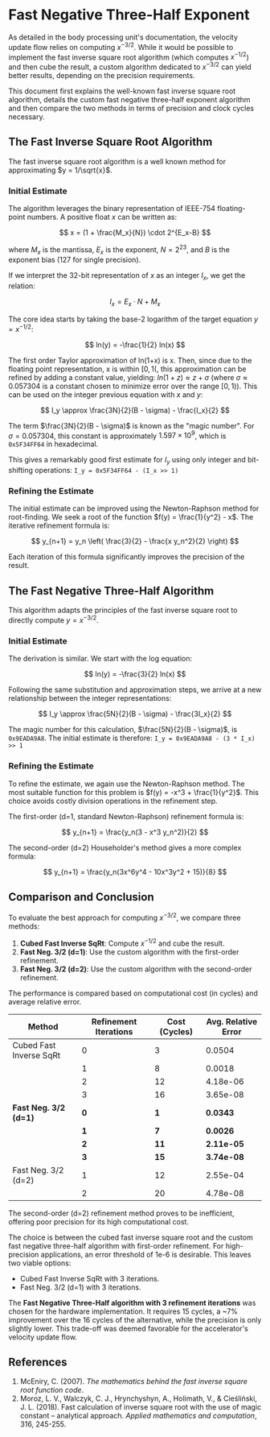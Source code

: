 # Fast Negative Three-Half Exponent

As detailed in the body processing unit's documentation, the velocity update flow relies on computing $x^{-3/2}$. While it would be possible to implement the fast inverse square root algorithm (which computes $x^{-1/2}$) and then cube the result, a custom algorithm dedicated to $x^{-3/2}$ can yield better results, depending on the precision requirements.

This document first explains the well-known fast inverse square root algorithm, details the custom fast negative three-half exponent algorithm and then compare the two methods in terms of precision and clock cycles necessary.

## The Fast Inverse Square Root Algorithm

The fast inverse square root algorithm is a well known method for approximating $y = 1/\sqrt{x}$.

### Initial Estimate

The algorithm leverages the binary representation of IEEE-754 floating-point numbers. A positive float $x$ can be written as:

$$
x = (1 + \frac{M_x}{N}) \cdot 2^{E_x-B}
$$

where $M_x$ is the mantissa, $E_x$ is the exponent, $N=2^{23}$, and $B$ is the exponent bias (127 for single precision).

If we interpret the 32-bit representation of $x$ as an integer $I_x$, we get the relation:

$$
I_x = E_x \cdot N + M_x
$$

The core idea starts by taking the base-2 logarithm of the target equation $y = x^{-1/2}$:

$$
ln(y) = -\frac{1}{2} ln(x)
$$

The first order Taylor approximation of ln(1+x) is x. Then, since due to the floating point representation, x is within $[0,1($, this approximation can be refined by adding a constant value, yielding:
$ln(1+z) \approx z + \sigma$ (where $\sigma \approx 0.057304$ is a constant chosen to minimize error over the range $[0,1)$).
This can be used on the integer previous equation with $x$ and $y$:

$$
I_y \approx \frac{3N}{2}(B - \sigma) - \frac{I_x}{2}
$$

The term $\frac{3N}{2}(B - \sigma)$ is known as the "magic number". For $\sigma = 0.057304$, this constant is approximately $1.597 \times 10^9$, which is `0x5F34FF64` in hexadecimal.

This gives a remarkably good first estimate for $I_y$ using only integer and bit-shifting operations:
`I_y = 0x5F34FF64 - (I_x >> 1)`

### Refining the Estimate

The initial estimate can be improved using the Newton-Raphson method for root-finding. We seek a root of the function $f(y) = \frac{1}{y^2} - x$. The iterative refinement formula is:

$$
y_{n+1} = y_n \left( \frac{3}{2} - \frac{x y_n^2}{2} \right)
$$

Each iteration of this formula significantly improves the precision of the result.

## The Fast Negative Three-Half Algorithm

This algorithm adapts the principles of the fast inverse square root to directly compute $y = x^{-3/2}$.

### Initial Estimate

The derivation is similar. We start with the log equation:

$$
ln(y) = -\frac{3}{2} ln(x)
$$

Following the same substitution and approximation steps, we arrive at a new relationship between the integer representations:

$$
I_y \approx \frac{5N}{2}(B - \sigma) - \frac{3I_x}{2}
$$

The magic number for this calculation, $\frac{5N}{2}(B - \sigma)$, is `0x9EADA9A8`. The initial estimate is therefore:
`I_y = 0x9EADA9A8 - (3 * I_x) >> 1`

### Refining the Estimate

To refine the estimate, we again use the Newton-Raphson method. The most suitable function for this problem is $f(y) = -x^3 + \frac{1}{y^2}$. This choice avoids costly division operations in the refinement step.

The first-order (d=1, standard Newton-Raphson) refinement formula is:

$$
y_{n+1} = \frac{y_n(3 - x^3 y_n^2)}{2}
$$

The second-order (d=2) Householder's method gives a more complex formula:

$$
y_{n+1} = \frac{y_n(3x^6y^4 - 10x^3y^2 + 15)}{8}
$$

## Comparison and Conclusion

To evaluate the best approach for computing $x^{-3/2}$, we compare three methods:
1.  **Cubed Fast Inverse SqRt**: Compute $x^{-1/2}$ and cube the result.
2.  **Fast Neg. 3/2 (d=1)**: Use the custom algorithm with the first-order refinement.
3.  **Fast Neg. 3/2 (d=2)**: Use the custom algorithm with the second-order refinement.

The performance is compared based on computational cost (in cycles) and average relative error.

| Method                               | Refinement Iterations | Cost (Cycles) | Avg. Relative Error |
| ------------------------------------ | --------------------- | ------------- | ------------------- |
| Cubed Fast Inverse SqRt              | 0                     | 3             | 0.0504              |
|                                      | 1                     | 8             | 0.0018              |
|                                      | 2                     | 12            | 4.18e-06            |
|                                      | 3                     | 16            | 3.65e-08            |
| **Fast Neg. 3/2 (d=1)**              | **0**                 | **1**         | **0.0343**          |
|                                      | **1**                 | **7**         | **0.0026**          |
|                                      | **2**                 | **11**        | **2.11e-05**        |
|                                      | **3**                 | **15**        | **3.74e-08**        |
| Fast Neg. 3/2 (d=2)                  | 1                     | 12            | 2.55e-04            |
|                                      | 2                     | 20            | 4.78e-08            |

The second-order (d=2) refinement method proves to be inefficient, offering poor precision for its high computational cost.

The choice is between the cubed fast inverse square root and the custom fast negative three-half algorithm with first-order refinement. For high-precision applications, an error threshold of 1e-6 is desirable. This leaves two viable options:
-   Cubed Fast Inverse SqRt with 3 iterations.
-   Fast Neg. 3/2 (d=1) with 3 iterations.

The **Fast Negative Three-Half algorithm with 3 refinement iterations** was chosen for the hardware implementation. It requires 15 cycles, a ~7% improvement over the 16 cycles of the alternative, while the precision is only slightly lower. This trade-off was deemed favorable for the accelerator's velocity update flow.

## References

1.  McEniry, C. (2007). *The mathematics behind the fast inverse square root function code*.
2.  Moroz, L. V., Walczyk, C. J., Hrynchyshyn, A., Holimath, V., & Cieśliński, J. L. (2018). Fast calculation of inverse square root with the use of magic constant – analytical approach. *Applied mathematics and computation*, 316, 245-255.
